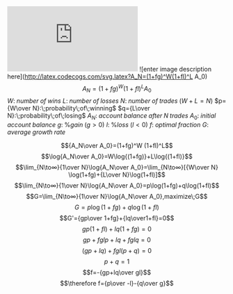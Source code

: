 ![enter image description here](http://latex.codecogs.com/svg.latex?x=%5Cfrac%7B-b%5Cpm%5Csqrt%7Bb%5E2-4ac%7D%7D%7B2a%7D)
![enter image description here](http://latex.codecogs.com/svg.latex?A_N=(1+fg)^W(1+fl)^L A_0)
$$A_N=(1+fg)^W(1+fl)^L A_0$$
$W:\;number\;of\;wins$
$L:\;number\;of\;losses$
$N:\;number\;of\;trades\;(W+L=N)$
$p={W\over N}:\;probability\;of\;winning$
$q={L\over N}:\;probability\;of\;losing$
$A_N:\;account\;balance\;after\;N\;trades$
$A_0:\;initial\;account\;balance$
$g:\;\%gain\;(g>0)$
$l:\;\%loss\;(l<0)$
$f:\;optimal\;fraction$
$G:\;average\;growth\;rate$

$${A_N\over A_0}=(1+fg)^W (1+fl)^L$$
$$\log{A_N\over A_0}=W\log{⁡(1+fg)}+L\log⁡{(1+fl)}$$
$$\lim_{N\to∞}{1\over N}\log{A_N\over A_0}=\lim_{N\to∞}[{W\over N}⁡⁡\log⁡(1+fg)+{L\over N}\log⁡(1+fl)]$$
$$\lim_{N\to∞}{1\over N}\log{A_N\over A_0}=p\log⁡(1+fg)+q\log⁡(1+fl)$$
$$G=\lim_{N\to∞}{1\over N}\log{A_N\over A_0},maximize\;G$$
$$G=p\log⁡(1+fg)+q\log⁡(1+fl)$$
$$G'={gp\over 1+fg}+{lq\over1+fl}=0$$
$$gp(1+fl)+lq(1+fg)=0$$
$$gp+fglp+lq+fglq=0$$
$$(gp+lq)+fgl(p+q)=0$$
$$p+q=1$$
$$f=-{gp+lq\over gl}$$
$$\therefore f={p\over -l}-{q\over g}$$
